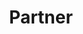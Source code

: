 ---
title: "Partner"
description: "Informationen für Sponsoren und Partner: Wie Sie die Schweizer Meisterschaft Nationalturnen 2026 in Wollerau unterstützen können."
---
